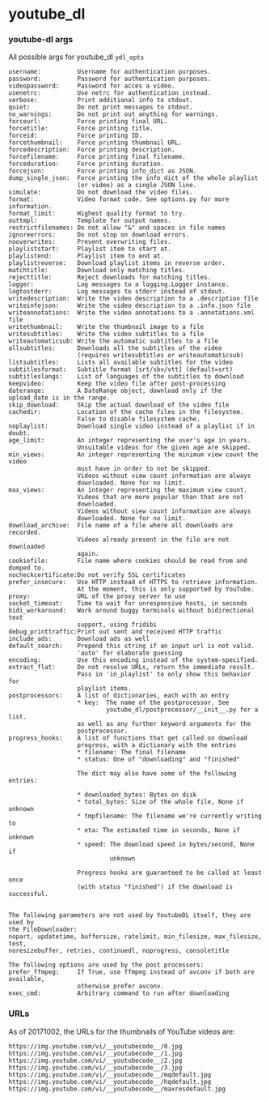 # youtube_dl

### youtube-dl args
All possible args for youtube_dl `ydl_opts`

	username:          Username for authentication purposes.
	password:          Password for authentication purposes.
	videopassword:     Password for acces a video.
	usenetrc:          Use netrc for authentication instead.
	verbose:           Print additional info to stdout.
	quiet:             Do not print messages to stdout.
	no_warnings:       Do not print out anything for warnings.
	forceurl:          Force printing final URL.
	forcetitle:        Force printing title.
	forceid:           Force printing ID.
	forcethumbnail:    Force printing thumbnail URL.
	forcedescription:  Force printing description.
	forcefilename:     Force printing final filename.
	forceduration:     Force printing duration.
	forcejson:         Force printing info_dict as JSON.
	dump_single_json:  Force printing the info_dict of the whole playlist
	                   (or video) as a single JSON line.
	simulate:          Do not download the video files.
	format:            Video format code. See options.py for more information.
	format_limit:      Highest quality format to try.
	outtmpl:           Template for output names.
	restrictfilenames: Do not allow "&" and spaces in file names
	ignoreerrors:      Do not stop on download errors.
	nooverwrites:      Prevent overwriting files.
	playliststart:     Playlist item to start at.
	playlistend:       Playlist item to end at.
	playlistreverse:   Download playlist items in reverse order.
	matchtitle:        Download only matching titles.
	rejecttitle:       Reject downloads for matching titles.
	logger:            Log messages to a logging.Logger instance.
	logtostderr:       Log messages to stderr instead of stdout.
	writedescription:  Write the video description to a .description file
	writeinfojson:     Write the video description to a .info.json file
	writeannotations:  Write the video annotations to a .annotations.xml file
	writethumbnail:    Write the thumbnail image to a file
	writesubtitles:    Write the video subtitles to a file
	writeautomaticsub: Write the automatic subtitles to a file
	allsubtitles:      Downloads all the subtitles of the video
	                   (requires writesubtitles or writeautomaticsub)
	listsubtitles:     Lists all available subtitles for the video
	subtitlesformat:   Subtitle format [srt/sbv/vtt] (default=srt)
	subtitleslangs:    List of languages of the subtitles to download
	keepvideo:         Keep the video file after post-processing
	daterange:         A DateRange object, download only if the upload_date is in the range.
	skip_download:     Skip the actual download of the video file
	cachedir:          Location of the cache files in the filesystem.
	                   False to disable filesystem cache.
	noplaylist:        Download single video instead of a playlist if in doubt.
	age_limit:         An integer representing the user's age in years.
	                   Unsuitable videos for the given age are skipped.
	min_views:         An integer representing the minimum view count the video
	                   must have in order to not be skipped.
	                   Videos without view count information are always
	                   downloaded. None for no limit.
	max_views:         An integer representing the maximum view count.
	                   Videos that are more popular than that are not
	                   downloaded.
	                   Videos without view count information are always
	                   downloaded. None for no limit.
	download_archive:  File name of a file where all downloads are recorded.
	                   Videos already present in the file are not downloaded
	                   again.
	cookiefile:        File name where cookies should be read from and dumped to.
	nocheckcertificate:Do not verify SSL certificates
	prefer_insecure:   Use HTTP instead of HTTPS to retrieve information.
	                   At the moment, this is only supported by YouTube.
	proxy:             URL of the proxy server to use
	socket_timeout:    Time to wait for unresponsive hosts, in seconds
	bidi_workaround:   Work around buggy terminals without bidirectional text
	                   support, using fridibi
	debug_printtraffic:Print out sent and received HTTP traffic
	include_ads:       Download ads as well
	default_search:    Prepend this string if an input url is not valid.
	                   'auto' for elaborate guessing
	encoding:          Use this encoding instead of the system-specified.
	extract_flat:      Do not resolve URLs, return the immediate result.
	                   Pass in 'in_playlist' to only show this behavior for
	                   playlist items.
	postprocessors:    A list of dictionaries, each with an entry
	                   * key:  The name of the postprocessor. See
	                           youtube_dl/postprocessor/__init__.py for a list.
	                   as well as any further keyword arguments for the
	                   postprocessor.
	progress_hooks:    A list of functions that get called on download
	                   progress, with a dictionary with the entries
	                   * filename: The final filename
	                   * status: One of "downloading" and "finished"

	                   The dict may also have some of the following entries:

	                   * downloaded_bytes: Bytes on disk
	                   * total_bytes: Size of the whole file, None if unknown
	                   * tmpfilename: The filename we're currently writing to
	                   * eta: The estimated time in seconds, None if unknown
	                   * speed: The download speed in bytes/second, None if
	                            unknown

	                   Progress hooks are guaranteed to be called at least once
	                   (with status "finished") if the download is successful.


	The following parameters are not used by YoutubeDL itself, they are used by
	the FileDownloader:
	nopart, updatetime, buffersize, ratelimit, min_filesize, max_filesize, test,
	noresizebuffer, retries, continuedl, noprogress, consoletitle

	The following options are used by the post processors:
	prefer_ffmpeg:     If True, use ffmpeg instead of avconv if both are available,
	                   otherwise prefer avconv.
	exec_cmd:          Arbitrary command to run after downloading

### URLs

As of 20171002, the URLs for the thumbnails of YouTube videos are:

	https://img.youtube.com/vi/__youtubecode__/0.jpg
	https://img.youtube.com/vi/__youtubecode__/1.jpg
	https://img.youtube.com/vi/__youtubecode__/2.jpg
	https://img.youtube.com/vi/__youtubecode__/3.jpg
	https://img.youtube.com/vi/__youtubecode__/mqdefault.jpg
	https://img.youtube.com/vi/__youtubecode__/hqdefault.jpg
	https://img.youtube.com/vi/__youtubecode__/maxresdefault.jpg